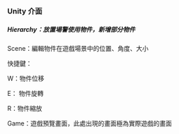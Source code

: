 ### Unity 介面

##### Hierarchy：放置場警使用物件，新增部分物件

Scene：編輯物件在遊戲場景中的位置、角度、大小

快捷鍵：

W：物件位移

E： 物件旋轉

R：物件縮放

Game：遊戲預覽畫面，此處出現的畫面極為實際遊戲的畫面



~~~~
